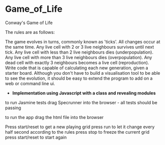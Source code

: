 # Game_of_Life
Conway's Game of Life

The rules are as follows:

The game evolves in turns, commonly known as 'ticks'.
All changes occur at the same time.
Any live cell with 2 or 3 live neighbours survives until next tick.
Any live cell with less than 2 live neighbours dies (underpopulation).
Any live cell with more than 3 live neighbours dies (overpopulation).
Any dead cell with exactly 3 neighbours becomes a live cell (reproduction).
Write code that is capable of calculating each new generation, given a starter board. Although you don't have to build a visualisation tool to be able to see the evolution, it should be easy to extend the program to add on a web or command line ui.

* **Implementation using Javascript with a class and revealing modules**

to run Jasmine tests drag Specrunner into the browser - all tests should be passing

to run the app drag the html file into the browser

Press start/reset to get a new playing grid
press run to let it change every half second according to the rules
press stop to freeze the current grid
press start/reset to start again

